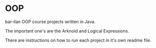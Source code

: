 # OOP
bar-ilan OOP course projects written in Java.

The important one's are the Arknoid and Logical Expressions.

There are instructions on how to run each project in it's own readme file.

